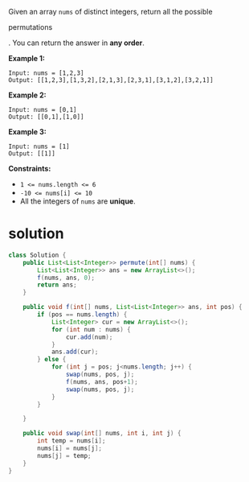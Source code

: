 Given an array `nums` of distinct integers, return all the possible 

permutations

. You can return the answer in **any order**.



 

**Example 1:**

```
Input: nums = [1,2,3]
Output: [[1,2,3],[1,3,2],[2,1,3],[2,3,1],[3,1,2],[3,2,1]]
```

**Example 2:**

```
Input: nums = [0,1]
Output: [[0,1],[1,0]]
```

**Example 3:**

```
Input: nums = [1]
Output: [[1]]
```

 

**Constraints:**

- `1 <= nums.length <= 6`
- `-10 <= nums[i] <= 10`
- All the integers of `nums` are **unique**.

# solution

```java
class Solution {
    public List<List<Integer>> permute(int[] nums) {
        List<List<Integer>> ans = new ArrayList<>();
        f(nums, ans, 0);
        return ans;
    }

    public void f(int[] nums, List<List<Integer>> ans, int pos) {
        if (pos == nums.length) {
            List<Integer> cur = new ArrayList<>();
            for (int num : nums) {
                cur.add(num);
            }
            ans.add(cur);
        } else {
            for (int j = pos; j<nums.length; j++) {
                swap(nums, pos, j);
                f(nums, ans, pos+1);
                swap(nums, pos, j);
            }
        }

    }

    public void swap(int[] nums, int i, int j) {
        int temp = nums[i];
        nums[i] = nums[j];
        nums[j] = temp;
    }
}
```

